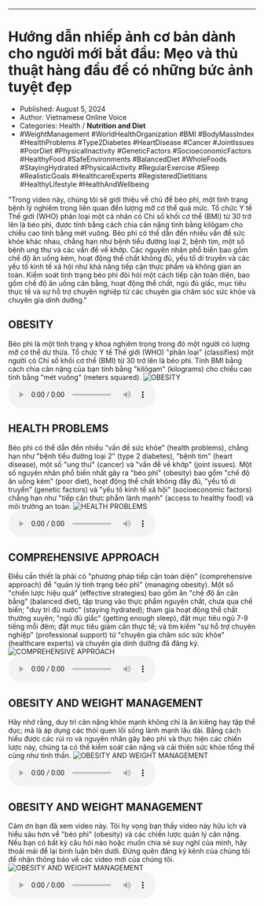 
---

# Hướng dẫn nhiếp ảnh cơ bản dành cho người mới bắt đầu: Mẹo và thủ thuật hàng đầu để có những bức ảnh tuyệt đẹp

- Published: August 5, 2024
- Author: Vietnamese Online Voice
- Categories: Health / **Nutrition and Diet**
- #WeightManagement #WorldHealthOrganization #BMI #BodyMassIndex #HealthProblems #Type2Diabetes #HeartDisease #Cancer #JointIssues #PoorDiet #PhysicalInactivity #GeneticFactors #SocioeconomicFactors #HealthyFood #SafeEnvironments #BalancedDiet #WholeFoods #StayingHydrated #PhysicalActivity #RegularExercise #Sleep #RealisticGoals #HealthcareExperts #RegisteredDietitians #HealthyLifestyle #HealthAndWellbeing

"Trong video này, chúng tôi sẽ giới thiệu về chủ đề béo phì, một tình trạng bệnh lý nghiêm trọng liên quan đến lượng mỡ cơ thể quá mức. Tổ chức Y tế Thế giới (WHO) phân loại một cá nhân có Chỉ số khối cơ thể (BMI) từ 30 trở lên là béo phì, được tính bằng cách chia cân nặng tính bằng kilôgam cho chiều cao tính bằng mét vuông. Béo phì có thể dẫn đến nhiều vấn đề sức khỏe khác nhau, chẳng hạn như bệnh tiểu đường loại 2, bệnh tim, một số bệnh ung thư và các vấn đề về khớp. Các nguyên nhân phổ biến bao gồm chế độ ăn uống kém, hoạt động thể chất không đủ, yếu tố di truyền và các yếu tố kinh tế xã hội như khả năng tiếp cận thực phẩm và không gian an toàn. Kiểm soát tình trạng béo phì đòi hỏi một cách tiếp cận toàn diện, bao gồm chế độ ăn uống cân bằng, hoạt động thể chất, ngủ đủ giấc, mục tiêu thực tế và sự hỗ trợ chuyên nghiệp từ các chuyên gia chăm sóc sức khỏe và chuyên gia dinh dưỡng."


## OBESITY

Béo phì là một tình trạng y khoa nghiêm trọng trong đó một người có lượng mỡ cơ thể dư thừa. Tổ chức Y tế Thế giới (WHO) "phân loại" (classifies) một người có Chỉ số khối cơ thể (BMI) từ 30 trở lên là béo phì. Tính BMI bằng cách chia cân nặng của bạn tính bằng "kilôgam" (kilograms) cho chiều cao tính bằng "mét vuông" (meters squared).
![OBESITY](https://http-archiver-apis-production-80.schnworks.com/storage/images/transitions/2024-08-05/transition--26999357539-Montserrat-Regular-4A148C.jpg)
<audio controls>
    <source src="https://http-archiver-apis-production-80.schnworks.com/storage/storage/audio/file-11566027086.mp3" type="audio/mpeg">
</audio>



## HEALTH PROBLEMS

Béo phì có thể dẫn đến nhiều "vấn đề sức khỏe" (health problems), chẳng hạn như "bệnh tiểu đường loại 2" (type 2 diabetes), "bệnh tim" (heart disease), một số "ung thư" (cancer) và "vấn đề về khớp" (joint issues). Một số nguyên nhân phổ biến nhất gây ra "béo phì" (obesity) bao gồm "chế độ ăn uống kém" (poor diet), hoạt động thể chất không đầy đủ, "yếu tố di truyền" (genetic factors) và "yếu tố kinh tế xã hội" (socioeconomic factors) chẳng hạn như "tiếp cận thực phẩm lành mạnh" (access to healthy food) và môi trường an toàn.
![HEALTH PROBLEMS](https://http-archiver-apis-production-80.schnworks.com/storage/images/transitions/2024-08-05/transition--17547971667-Montserrat-ExtraBold-880E4F.jpg)
<audio controls>
    <source src="https://http-archiver-apis-production-80.schnworks.com/storage/storage/audio/file-17746727505.mp3" type="audio/mpeg">
</audio>



## COMPREHENSIVE APPROACH

Điều cần thiết là phải có "phương pháp tiếp cận toàn diện" (comprehensive approach) để "quản lý tình trạng béo phì" (managing obesity). Một số "chiến lược hiệu quả" (effective strategies) bao gồm ăn "chế độ ăn cân bằng" (balanced diet), tập trung vào thực phẩm nguyên chất, chưa qua chế biến; "duy trì đủ nước" (staying hydrated); tham gia hoạt động thể chất thường xuyên; "ngủ đủ giấc" (getting enough sleep), đặt mục tiêu ngủ 7-9 tiếng mỗi đêm; đặt mục tiêu giảm cân thực tế; và tìm kiếm "sự hỗ trợ chuyên nghiệp" (professional support) từ "chuyên gia chăm sóc sức khỏe" (healthcare experts) và chuyên gia dinh dưỡng đã đăng ký.
![COMPREHENSIVE APPROACH](https://http-archiver-apis-production-80.schnworks.com/storage/images/transitions/2024-08-05/transition--645057569-Montserrat-SemiBold-673AB7.jpg)
<audio controls>
    <source src="https://http-archiver-apis-production-80.schnworks.com/storage/storage/audio/file-4505317890.mp3" type="audio/mpeg">
</audio>



## OBESITY AND WEIGHT MANAGEMENT

Hãy nhớ rằng, duy trì cân nặng khỏe mạnh không chỉ là ăn kiêng hay tập thể dục; mà là áp dụng các thói quen lối sống lành mạnh lâu dài. Bằng cách hiểu được các rủi ro và nguyên nhân gây béo phì và thực hiện các chiến lược này, chúng ta có thể kiểm soát cân nặng và cải thiện sức khỏe tổng thể cũng như tinh thần.
![OBESITY AND WEIGHT MANAGEMENT](https://http-archiver-apis-production-80.schnworks.com/storage/images/transitions/2024-08-05/transition-7455570209-Montserrat-Medium-512DA8.jpg)
<audio controls>
    <source src="https://http-archiver-apis-production-80.schnworks.com/storage/storage/audio/file-37389852320.mp3" type="audio/mpeg">
</audio>



## OBESITY AND WEIGHT MANAGEMENT

Cảm ơn bạn đã xem video này. Tôi hy vọng bạn thấy video này hữu ích và hiểu sâu hơn về "béo phì" (obesity) và các chiến lược quản lý cân nặng. Nếu bạn có bất kỳ câu hỏi nào hoặc muốn chia sẻ suy nghĩ của mình, hãy thoải mái để lại bình luận bên dưới. Đừng quên đăng ký kênh của chúng tôi để nhận thông báo về các video mới của chúng tôi.
![OBESITY AND WEIGHT MANAGEMENT](https://http-archiver-apis-production-80.schnworks.com/storage/images/transitions/2024-08-05/transition--8948877545-Montserrat-Thin-9C27B0.jpg)
<audio controls>
    <source src="https://http-archiver-apis-production-80.schnworks.com/storage/storage/audio/file-4236975708.mp3" type="audio/mpeg">
</audio>

